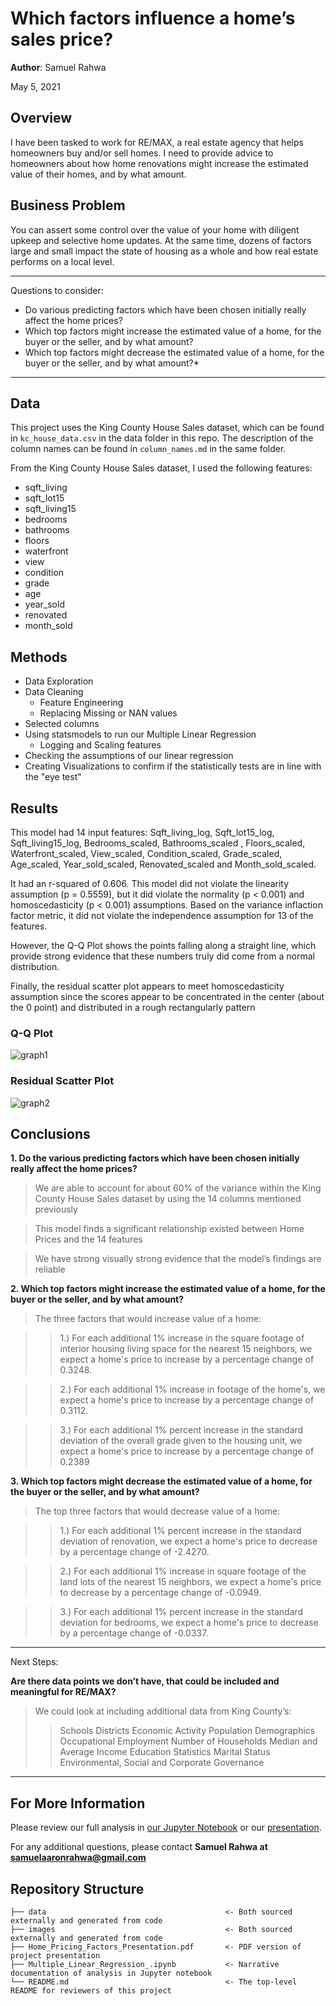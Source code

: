 # Which factors influence a home’s sales price?

**Author**: Samuel Rahwa


May 5, 2021

## Overview

I have been tasked to work for RE/MAX, a real estate agency that helps homeowners buy and/or sell homes. I need to provide advice to homeowners about how home renovations might increase the estimated value of their homes, and by what amount.


## Business Problem

You can assert some control over the value of your home with diligent upkeep and selective home updates. At the same time, dozens of factors large and small impact the state of housing as a whole and how real estate performs on a local level.

***
Questions to consider:
* Do various predicting factors which have been chosen initially really affect the home prices?
* Which top factors might increase the estimated value of a home, for the buyer or the seller, and by what amount?
* Which top factors might decrease the estimated value of a home, for the buyer or the seller, and by what amount?*
***

## Data

This project uses the King County House Sales dataset, which can be found in  `kc_house_data.csv` in the data folder in this repo. The description of the column names can be found in `column_names.md` in the same folder.

From the King County House Sales dataset, I used the following features:

* sqft_living
* sqft_lot15
* sqft_living15
* bedrooms
* bathrooms
* floors
* waterfront
* view
* condition
* grade
* age
* year_sold
* renovated
* month_sold

## Methods

* Data Exploration
* Data Cleaning
    - Feature Engineering
    - Replacing Missing or NAN values
* Selected columns 
* Using statsmodels to run our Multiple Linear Regression
    - Logging and Scaling features
* Checking the assumptions of our linear regression
* Creating Visualizations to confirm if the statistically tests are in line with the "eye test"



## Results

This model had 14 input features: Sqft_living_log, Sqft_lot15_log, Sqft_living15_log, Bedrooms_scaled, Bathrooms_scaled , Floors_scaled, Waterfront_scaled, View_scaled, Condition_scaled, Grade_scaled, Age_scaled, Year_sold_scaled, Renovated_scaled and Month_sold_scaled.

It had an r-squared of 0.606. This model did not violate the linearity assumption (p = 0.5559), but it did violate the normality (p < 0.001) and homoscedasticity (p < 0.001) assumptions. Based on the variance inflaction factor metric, it did not violate the independence assumption for 13 of the features.

However, the Q-Q Plot shows the points falling along a straight line, which provide strong evidence that these numbers truly did come from a normal distribution.

Finally, the residual scatter plot appears to meet homoscedasticity assumption since the scores appear to be concentrated in the center (about the 0 point) and distributed in a rough rectangularly pattern

### Q-Q Plot
![graph1](https://github.com/SamuelRahwa/My-First-Linear-Regression/blob/main/images/Q-Q%20Plot.png)


### Residual Scatter Plot
![graph2](https://github.com/SamuelRahwa/My-First-Linear-Regression/blob/main/images/Residual%20Scatter%20Plot.png)


## Conclusions

**1. Do the various predicting factors which have been chosen initially really affect the home prices?**

> We are able to account for about 60% of the variance within the King County House Sales dataset by using the 14 columns mentioned previously

> This model finds a significant relationship existed between Home Prices and the 14 features

> We have strong visually strong evidence that the model’s findings are reliable


**2. Which top factors might increase the estimated value of a home, for the buyer or the seller, and by what amount?**


> The three factors that would increase value of a home:

>> 1.) For each additional 1% increase in the square footage of interior housing living space for the nearest 15 neighbors, we expect a home's price to increase by a percentage change of 0.3248.

>> 2.) For each additional 1% increase in footage of the home's, we expect a home's price to increase by a percentage change of 0.3112. 

>> 3.) For each additional 1% percent increase in the standard deviation of the overall grade given to the  housing unit, we expect a home's price to increase by a percentage change of 0.2389


**3. Which top factors might decrease the estimated value of a home, for the buyer or the seller,
and by what amount?**


>The top three factors that would decrease value of a home:

>> 1.) For each additional 1% percent increase in the standard deviation of renovation, we expect a home's price to decrease by a percentage change of -2.4270.   

>> 2.) For each additional 1% increase in square footage of the land lots of the nearest 15 neighbors,  we expect a home's price to decrease by a percentage change of -0.0949.  


>> 3.) For each additional 1% percent increase in the standard deviation for bedrooms, we expect a home's price to decrease by a percentage change of -0.0337.



***
Next Steps: 

**Are there data points we don’t have, that could be included and meaningful for RE/MAX?**

> We could look at including additional data from King County’s:
>> Schools Districts
>> Economic Activity
>> Population Demographics 
>> Occupational Employment
>> Number of Households
>> Median and Average Income
>> Education Statistics
>> Marital Status
>> Environmental, Social and Corporate Governance

***

## For More Information

Please review our full analysis in [our Jupyter Notebook](https://github.com/SamuelRahwa/King_County_Multiple_Linear_Regression/blob/main/King_County_Housing_Pricing_Multiple_Linear_Regression.ipynb) or our [presentation](https://github.com/SamuelRahwa/King_County_Multiple_Linear_Regression/blob/76a08d7812a84e7e5c238a6535dc6366a9252559/King_County_Housing_Pricing_Factors_Presentation.pdf).

For any additional questions, please contact **Samuel Rahwa at samuelaaronrahwa@gmail.com**

## Repository Structure

```
├── data                                        <- Both sourced externally and generated from code
├── images                                      <- Both sourced externally and generated from code
├── Home_Pricing_Factors_Presentation.pdf       <- PDF version of project presentation
├── Multiple_Linear_Regression_.ipynb           <- Narrative documentation of analysis in Jupyter notebook
└── README.md                                   <- The top-level README for reviewers of this project
```
